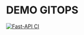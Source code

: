 # DEMO  GITOPS



[![Fast-API CI](https://github.com/fallewi/gitops-api/actions/workflows/gitops.yml/badge.svg)](https://github.com/fallewi/fast-api/actions/workflows/api.yml)
